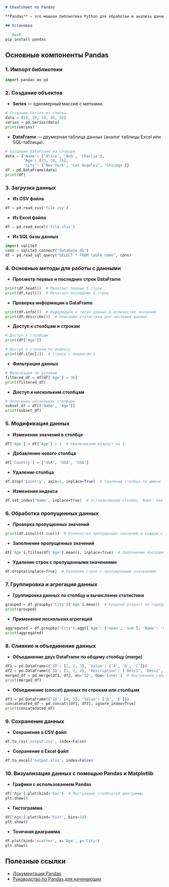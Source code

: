 ```markdown
# Cheatsheet по Pandas

**Pandas** — это мощная библиотека Python для обработки и анализа данных. Она предоставляет структуры данных и инструменты для работы с таблицами и временными рядами, включая DataFrame (для работы с таблицами) и Series (для работы с одномерными массивами).

## Установка

```bash
pip install pandas
```

## Основные компоненты Pandas

### 1. Импорт библиотеки

```python
import pandas as pd
```

### 2. Создание объектов

- **Series** — одномерный массив с метками.

```python
# Создание Series из списка
data = [10, 20, 30, 40, 50]
series = pd.Series(data)
print(series)
```

- **DataFrame** — двумерная таблица данных (аналог таблицы Excel или SQL-таблицы).

```python
# Создание DataFrame из словаря
data = {'Name': ['Alice', 'Bob', 'Charlie'],
        'Age': [25, 30, 35],
        'City': ['New York', 'Los Angeles', 'Chicago']}
df = pd.DataFrame(data)
print(df)
```

### 3. Загрузка данных

- **Из CSV файла**

```python
df = pd.read_csv('file.csv')
```

- **Из Excel файла**

```python
df = pd.read_excel('file.xlsx')
```

- **Из SQL базы данных**

```python
import sqlite3
conn = sqlite3.connect('database.db')
df = pd.read_sql_query("SELECT * FROM table_name", conn)
```

### 4. Основные методы для работы с данными

- **Просмотр первых и последних строк DataFrame**

```python
print(df.head())  # Печатает первые 5 строк
print(df.tail())  # Печатает последние 5 строк
```

- **Проверка информации о DataFrame**

```python
print(df.info())  # Информация о типах данных и количестве значений
print(df.describe())  # Описание статистики для числовых данных
```

- **Доступ к столбцам и строкам**

```python
# Доступ к столбцам
print(df['Age'])

# Доступ к строкам по индексу
print(df.iloc[1])  # Строка с индексом 1
```

- **Фильтрация данных**

```python
# Фильтрация по условию
filtered_df = df[df['Age'] > 30]
print(filtered_df)
```

- **Доступ к нескольким столбцам**

```python
# Получение нескольких столбцов
subset_df = df[['Name', 'Age']]
print(subset_df)
```

### 5. Модификация данных

- **Изменение значений в столбце**

```python
df['Age'] = df['Age'] + 1  # Увеличиваем возраст на 1
```

- **Добавление нового столбца**

```python
df['Country'] = ['USA', 'USA', 'USA']
```

- **Удаление столбца**

```python
df.drop('Country', axis=1, inplace=True)  # Удаление столбца по имени
```

- **Изменение индекса**

```python
df.set_index('Name', inplace=True)  # Устанавливаем столбец 'Name' как индекс
```

### 6. Обработка пропущенных данных

- **Проверка пропущенных значений**

```python
print(df.isnull().sum())  # Количество пропущенных значений в каждом столбце
```

- **Заполнение пропущенных значений**

```python
df['Age'].fillna(df['Age'].mean(), inplace=True)  # Заполнение пропущенных значений средним
```

- **Удаление строк с пропущенными значениями**

```python
df.dropna(inplace=True)  # Удаление строк с пропущенными значениями
```

### 7. Группировка и агрегация данных

- **Группировка данных по столбцу и вычисление статистики**

```python
grouped = df.groupby('City')['Age'].mean()  # Средний возраст по городу
print(grouped)
```

- **Применение нескольких агрегаций**

```python
aggregated = df.groupby('City').agg({'Age': ['mean', 'sum'], 'Name': 'count'})
print(aggregated)
```

### 8. Слияние и объединение данных

- **Объединение двух DataFrame по общему столбцу (merge)**

```python
df1 = pd.DataFrame({'ID': [1, 2, 3], 'Value': ['A', 'B', 'C']})
df2 = pd.DataFrame({'ID': [1, 2, 4], 'Description': ['Desc1', 'Desc2', 'Desc4']})
merged_df = pd.merge(df1, df2, on='ID', how='inner')  # Внутреннее соединение по ID
print(merged_df)
```

- **Объединение (concat) данных по строкам или столбцам**

```python
df3 = pd.DataFrame({'ID': [4, 5], 'Value': ['D', 'E']})
concatenated_df = pd.concat([df1, df3], ignore_index=True)
print(concatenated_df)
```

### 9. Сохранение данных

- **Сохранение в CSV файл**

```python
df.to_csv('output.csv', index=False)
```

- **Сохранение в Excel файл**

```python
df.to_excel('output.xlsx', index=False)
```

### 10. Визуализация данных с помощью Pandas и Matplotlib

- **Графики с использованием Pandas**

```python
df['Age'].plot(kind='bar')  # Построение столбчатой диаграммы
plt.show()
```

- **Гистограмма**

```python
df['Age'].plot(kind='hist', bins=10)
plt.show()
```

- **Точечная диаграмма**

```python
df.plot(kind='scatter', x='Age', y='City')
plt.show()
```

## Полезные ссылки

- [Документация Pandas](https://pandas.pydata.org/pandas-docs/stable/)
- [Руководство по Pandas для начинающих](https://pandas.pydata.org/pandas-docs/stable/getting_started/intro_tutorials/index.html)
